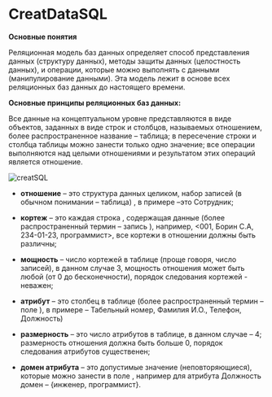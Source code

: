 # CreatDataSQL
**Основные понятия**

Реляционная модель баз данных определяет способ представления данных (структуру данных), методы защиты данных (целостность данных), и операции, которые можно выполнять с данными (манипулирование данными). Эта модель лежит в основе всех реляционных баз данных до настоящего времени.

**Основные принципы реляционных баз данных:**

Все данные на концептуальном уровне представляются в виде объектов, заданных в виде строк и столбцов, называемых отношением, более распространенное название – таблица;
в пересечение строки и столбца таблицы можно занести только одно значение;
все операции выполняются над целыми отношениями и результатом этих операций является отношение.

![creatSQL](https://user-images.githubusercontent.com/61631173/83799294-43309880-a6ae-11ea-8cc4-c8b207bae5ad.PNG)



- **отношение**  – это структура данных целиком, набор записей (в обычном понимании – таблица) , в  примере –это Сотрудник;

- **кортеж** – это каждая строка , содержащая данные (более распространенный термин – запись ), например, <001, Борин С.А, 234-01-23, программист>, все кортежи в отношении должны быть различны;

- **мощность** – число кортежей в таблице (проще говоря, число записей), в данном случае 3, мощность отношения может быть любой (от 0 до бесконечности), порядок следования кортежей - неважен;

- **атрибут** – это столбец в таблице (более распространенный термин – поле ), в примере – Табельный номер, Фамилия И.О., Телефон, Должность)

- **размерность** – это число атрибутов в таблице, в данном случае – 4; 
размерность отношения должна быть больше 0, порядок следования атрибутов существенен;

- **домен атрибута** – это допустимые значение (неповторяющиеся), которые можно занести в поле , например для атрибута Должность домен – {инженер, программист}.


